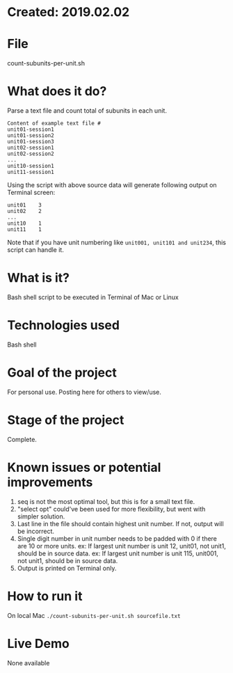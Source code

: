 # Created: 2019.02.02

# File
count-subunits-per-unit.sh

# What does it do? 
Parse a text file and count total of subunits in each unit.
```
Content of example text file #
unit01-session1
unit01-session2
unit01-session3
unit02-session1
unit02-session2
...
unit10-session1
unit11-session1
```

Using the script with above source data will generate following output on Terminal screen:
```
unit01    3
unit02    2
...
unit10    1
unit11    1
```

Note that if you have unit numbering like `unit001, unit101 and unit234`, this script can handle it. 


# What is it?    
Bash shell script to be executed in Terminal of Mac or Linux

# Technologies used #
Bash shell

# Goal of the project       
For personal use. Posting here for others to view/use.

# Stage of the project  
Complete.

# Known issues or potential improvements 
1. seq is not the most optimal tool, but this is for a small text file.
2. "select opt" could've been used for more flexibility, but went with 
   simpler solution.
3. Last line in the file should contain highest unit number. If not, output
   will be incorrect.
4. Single digit number in unit number needs to be padded with 0 if there are
   10 or more units.
   ex: If largest unit number is unit 12, unit01, not unit1, should be in 
       source data.
   ex: If largest unit number is unit 115, unit001, not unit1, should be in 
       source data.
5. Output is printed on Terminal only.

# How to run it
On local Mac
`./count-subunits-per-unit.sh sourcefile.txt `

# Live Demo
None available

